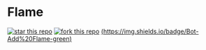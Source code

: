 # Flame

[![star this repo](https://githubbadges.com/star.svg?user=goldentg&repo=Flame&style=default)](https://github.com/goldentg/Flame)
[![fork this repo](https://githubbadges.com/fork.svg?user=goldentg&repo=Flame&style=default)](https://github.com/goldentg/Flame/fork)
[(https://img.shields.io/badge/Bot-Add%20Flame-green)](https://discord.com/api/oauth2/authorize?client_id=783796609405812777&permissions=8&scope=bot)

